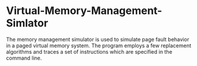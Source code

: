 # Virtual-Memory-Management-Simlator
The memory management simulator is used to simulate page fault behavior in a paged virtual memory system. The program employs a few replacement algorithms and traces a set of instructions which are specified in the command line.
